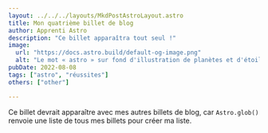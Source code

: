 ```yaml
---
layout: ../../../layouts/MkdPostAstroLayout.astro
title: Mon quatrième billet de blog
author: Apprenti Astro
description: "Ce billet apparaîtra tout seul !"
image:
  url: "https://docs.astro.build/default-og-image.png"
  alt: "Le mot « astro » sur fond d'illustration de planètes et d'étoiles."
pubDate: 2022-08-08
tags: ["astro", "réussites"]
others: ["other"]

---
```

Ce billet devrait apparaître avec mes autres billets de blog, car `Astro.glob()` renvoie une liste de tous mes billets pour créer ma liste.